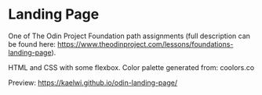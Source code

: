 # Landing Page

One of The Odin Project Foundation path assignments (full description can be found here: https://www.theodinproject.com/lessons/foundations-landing-page).

HTML and CSS with some flexbox.
Color palette generated from: coolors.co

Preview: https://kaelwi.github.io/odin-landing-page/

